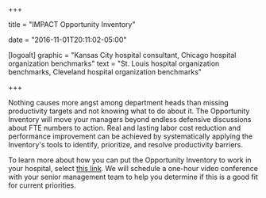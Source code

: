 +++

title = "IMPACT Opportunity Inventory"

date = "2016-11-01T20:11:02-05:00"

[logoalt]
  graphic = "Kansas City hospital consultant, Chicago hospital organization benchmarks"
  text = "St. Louis hospital organization benchmarks, Cleveland hospital organization benchmarks"

+++

Nothing causes more angst among department heads than missing productivity targets and not knowing what to do about it. The Opportunity Inventory will move your managers beyond endless defensive discussions about FTE numbers to action. Real and lasting labor cost reduction and performance improvement can be achieved by systematically applying the Inventory's tools to identify, prioritize, and resolve productivity barriers.

To learn more about how you can put the Opportunity Inventory to work in your hospital, select <a href="mailto:scheduling@bradyinc.com?Subject=Conference%20Schedule&Body=Please%20schedule%20a%20telephone%20or%20videoconference%20to%20discuss%20IMPACT%E2%80%99s%20services%20in%20the%20context%20of%20our%20priorities.">this link</a>. We will schedule a one-hour video conference with your senior management team to help you determine if this is a good fit for current priorities.
